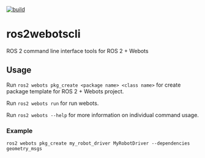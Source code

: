 [![build](https://github.com/Kotakku/ros2webotscli/actions/workflows/build.yaml/badge.svg)](https://github.com/Kotakku/ros2webotscli/actions/workflows/build.yaml)

# ros2webotscli
ROS 2 command line interface tools for ROS 2 + Webots

## Usage

Run `ros2 webots pkg_create <package name> <class name>` for create package template for ROS 2 + Webots project.

Run `ros2 webots run` for run webots.

Run `ros2 webots --help` for more information on individual command usage.

### Example

`ros2 webots pkg_create my_robot_driver MyRobotDriver --dependencies geometry_msgs`
